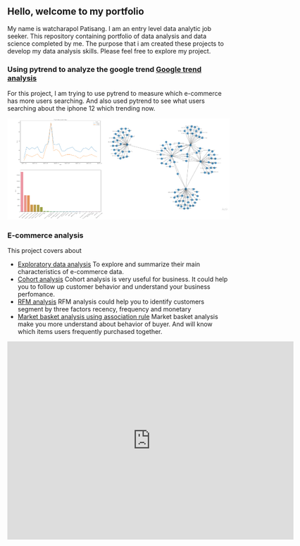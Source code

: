 ## Hello, welcome to my portfolio

My name is watcharapol Patisang. I am an entry level 
data analytic job seeker. This repository containing 
portfolio of data analysis and data science completed 
by me. The purpose that i am created these projects to 
develop my data analysis skills. Please feel free to 
explore my project.

### Using pytrend to analyze the google trend [Google trend analysis](https://github.com/Tarwp/Own_Project/blob/main/Pytrend/Pytrend.ipynb)

For this project, I am trying to use pytrend to measure which 
e-commerce has more users searching. And also used pytrend to 
see what users searching about the iphone 12 which trending now.

![alt text](https://github.com/Tarwp/Own_Project/blob/main/Pytrend/Pytrenim.jpg)

### E-commerce analysis
This project covers about
* [Exploratory data analysis](https://github.com/Tarwp/Own_Project/blob/main/E-commerce%20Analysis/E-commerce_EDA.ipynb) To explore and summarize their main characteristics of e-commerce data.
* [Cohort analysis](https://github.com/Tarwp/Own_Project/blob/main/E-commerce%20Analysis/E-commerce_EDA.ipynb) Cohort analysis is very useful for business. It could help you to
follow up customer behavior and understand your business perfomance.
* [RFM analysis](https://github.com/Tarwp/Own_Project/blob/main/E-commerce%20Analysis/E_commerce_RFM.ipynb) RFM analysis could help you to identify customers segment by three factors recency, frequency and monetary
* [Market basket analysis using association rule](https://github.com/Tarwp/Own_Project/blob/main/E-commerce%20Analysis/Association_rules.ipynb)
Market basket analysis make you more understand about behavior of buyer. And will know which items users frequently purchased together.

<iframe seamless frameborder="0" src="https://public.tableau.com/profile/watcharapol7149#!/vizhome/MonthlyReport_16006154043090/Dashboard1" width = '650' height = '450' scrolling='yes' ></iframe>    

